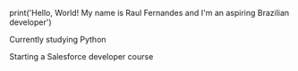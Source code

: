 print('Hello, World! My name is Raul Fernandes and I'm an aspiring Brazilian developer')

Currently studying Python

Starting a Salesforce developer course
<!---
LudowBR/LudowBR is a ✨ special ✨ repository because its `README.md` (this file) appears on your GitHub profile.
You can click the Preview link to take a look at your changes.
--->
